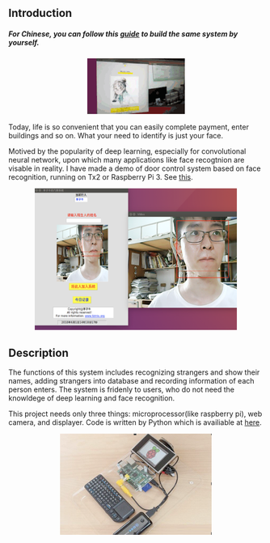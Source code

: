 ## Introduction

##### For Chinese, you can follow this [guide](/README-cn.md) to build the same system by yourself.

 <div align="center">
  <img src="/img/face_recognition_3.gif">
</div>

Today, life is so convenient that you can easily complete payment, enter buildings and so on. What your need to identify is just your face.
 
Motived by the popularity of deep learning, especially for convolutional neural network, upon which many applications like face recogtnion are visable in reality. I have made a demo of door control system based on face recognition, running on Tx2 or Raspberry Pi 3. See [this](https://github.com/liziniu/face_cognition/blob/master/face_recognition.gif).


 <div align="center">
  <img src="/img/face_recognition_1.png" width="400" height="280">
</div>

## Description

The functions of this system includes recognizing strangers and show their names, adding strangers into database and recording information of each person enters. The system is fridenly to users, who do not need the knowldege of deep learning and face recognition.

This project needs only three things: microprocessor(like raspberry pi), web camera, and displayer. Code is written by Python which is availiable at [here](/main.py).
  
 <div align="center">
    <img src="/img/face_recognition_2.png" width="300" height="200">
</div>
 
 
